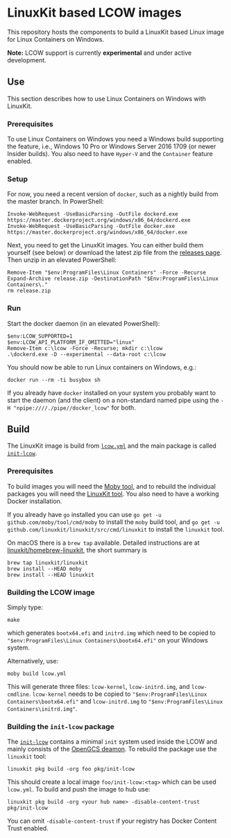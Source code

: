 # LinuxKit based LCOW images

This repository hosts the components to build a LinuxKit based Linux
image for Linux Containers on Windows.

**Note:** LCOW support is currently **experimental** and under active
development. 


## Use

This section describes how to use Linux Containers on Windows with LinuxKit.


### Prerequisites

To use Linux Containers on Windows you need a Windows build supporting
the feature, i.e., Windows 10 Pro or Windows Server 2016 1709 (or
newer Insider builds). You also need to have `Hyper-V` and the
`Container` feature enabled.


### Setup

For now, you need a recent version of `docker`, such as a nightly
build from the master branch. In PowerShell:

```
Invoke-WebRequest -UseBasicParsing -OutFile dockerd.exe https://master.dockerproject.org/windows/x86_64/dockerd.exe
Invoke-WebRequest -UseBasicParsing -OutFile docker.exe https://master.dockerproject.org/windows/x86_64/docker.exe
```

Next, you need to get the LinuxKit images. You can either build them
yourself (see below) or download the latest zip file from the
[releases page](https://github.com/linuxkit/lcow/releases). Then unzip
in an elevated PowerShell:

```
Remove-Item "$env:ProgramFiles\Linux Containers" -Force -Recurse
Expand-Archive release.zip -DestinationPath "$Env:ProgramFiles\Linux Containers\."
rm release.zip
```

### Run

Start the docker daemon (in an elevated PowerShell):

```
$env:LCOW_SUPPORTED=1
$env:LCOW_API_PLATFORM_IF_OMITTED="linux"
Remove-Item c:\lcow -Force -Recurse; mkdir c:\lcow
.\dockerd.exe -D --experimental --data-root c:\lcow
```

You should now be able to run Linux containers on Windows, e.g.:

```
docker run --rm -ti busybox sh
```

If you already have `docker` installed on your system you probably want to start the daemon (and the client) on a non-standard named pipe using the `-H "npipe:////./pipe//docker_lcow"` for both.


## Build

The LinuxKit image is build from [`lcow.yml`](./lcow.yml) and the main
package is called [`init-lcow`](./pkg/init-lcow).

### Prerequisites

To build images you will need the [Moby
tool](https://github.com/moby/tool), and to rebuild the individual
packages you will need the [LinuxKit
tool](https://github.com/linuxkit/linuxkit/tree/master/src/cmd/linuxkit). You
also need to have a working Docker installation.

If you already have `go` installed you can use `go get -u
github.com/moby/tool/cmd/moby` to install the `moby` build tool, and
`go get -u github.com/linuxkit/linuxkit/src/cmd/linuxkit` to install
the `linuxkit` tool.

On macOS there is a `brew tap` available. Detailed instructions are at
[linuxkit/homebrew-linuxkit](https://github.com/linuxkit/homebrew-linuxkit),
the short summary is

```
brew tap linuxkit/linuxkit
brew install --HEAD moby
brew install --HEAD linuxkit
```


### Building the LCOW image

Simply type:

```
make
```

which generates `bootx64.efi` and `initrd.img` which need to be copied to `"$env:ProgramFiles\Linux Containers\bootx64.efi"` on your Windows system.


Alternatively, use:

```
moby build lcow.yml
```

This will generate three files: `lcow-kernel`, `lcow-initrd.img`, and
`lcow-cmdline`. `lcow-kernel` needs to be copied to
`"$env:ProgramFiles\Linux Containers\bootx64.efi"` and
`lcow-initrd.img` to `"$env:ProgramFiles\Linux
Containers\initrd.img"`.


### Building the `init-lcow` package

The [`init-lcow`](./pkg/init-lcow) contains a minimal `init` system
used inside the LCOW and mainly consists of the [OpenGCS
deamon](https://github.com/Microsoft/opengcs). To rebuild the package
use the `linuxkit` tool:

```
linuxkit pkg build -org foo pkg/init-lcow
```

This should create a local image `foo/init-lcow:<tag>` which can be used `lcow.yml`. To build and push the image to hub use:

```
linuxkit pkg build -org <your hub name> -disable-content-trust pkg/init-lcow
```

You can omit `-disable-content-trust` if your registry has Docker
Content Trust enabled.
